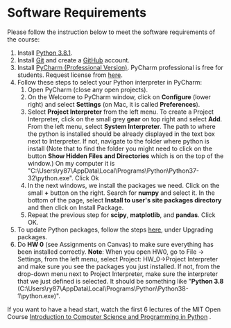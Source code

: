 # Software Requirements

Please follow the instruction below to meet the software requirements of the course: 

1. Install [Python 3.8.1](https://www.python.org/downloads/).
2. Install [Git](https://git-scm.com/download/) and create a [GitHub](https://github.com/) account.
3. Install [PyCharm (Professional Version)](https://www.jetbrains.com/pycharm/). 
PyCharm professional is free for students. Request license from 
[here](https://www.jetbrains.com/student/). 
4. Follow these steps to select your Python interpreter in PyCharm: 
    1. Open PyCharm (close any open projects). 
    2. On the Welcome to PyCharm window, click on **Configure** (lower right) and 
        select **Settings** (on Mac, it is called **Preferences**).
    3. Select **Project Interpreter** from the left menu. To create a Project Interpreter, 
    click on the small grey **gear** on top right and select **Add**.
    From the left menu, select **System Interpreter**. The path to where the python is installed should be 
    already displayed in the text box next to Interpreter. If not, navigate to the folder where python is install (Note that to find the folder you might need to click on the button **Show Hidden Files and Directories** which is on the top of the window.) 
    On my computer it is "C:\Users\ry87\AppData\Local\Programs\Python\Python37-32\python.exe". Click Ok
    4. In the next windows, we install the packages we need. Click on the small **+** button on the right.
     Search for **numpy** and select it. In the bottom of the page, select **Install to user's site packages directory**
      and then click on Install Package.
    5. Repeat the previous step for **scipy**, **matplotlib**, and **pandas**. Click OK.
5. To update Python packages, follow the steps 
[here](https://www.jetbrains.com/help/pycharm/installing-uninstalling-and-upgrading-packages.html),
 under Upgrading packages.
7. Do **HW 0** (see Assignments on Canvas) to make sure everything has been installed correctly.
    **Note**: When you open HW0, go to File -> Settings, from the left menu, select 
    Project: HW_0->Project Interpreter and make sure you  see the packages you just installed. 
    If not, from the drop-down menu next to Project Interpreter, make sure the interpreter that we just defined 
    is selected. It should be something like "**Python 3.8** (C:\Users\ry87\AppData\Local\Programs\Python\Python38-1\python.exe)".   

If you want to have a head start, watch the first 6 lectures of the 
MIT Open Course [Introduction to Computer Science and Programming in Python](https://ocw.mit.edu/courses/electrical-engineering-and-computer-science/6-0001-introduction-to-computer-science-and-programming-in-python-fall-2016/lecture-videos/) . 
